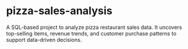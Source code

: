 # pizza-sales-analysis
A SQL-based project to analyze pizza restaurant sales data. It uncovers top-selling items, revenue trends, and customer purchase patterns to support data-driven decisions.
